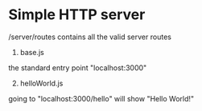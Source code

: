 # Simple HTTP server

/server/routes contains all the valid server routes

1. base.js

the standard entry point "localhost:3000"

2. helloWorld.js

going to "localhost:3000/hello" will show "Hello World!"